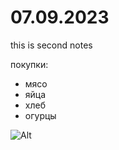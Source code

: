 # 07.09.2023

this is second notes

покупки:

- мясо
- яйца
- хлеб
- огурцы

![Alt](https://images.ctfassets.net/2djrn56blv6r/77qk9xThoGaeLkIUPRbD9p/43e899c8544288b780da9c8da9c229fc/how-to-tell-11-symptoms.jpeg?fm=webp&q=75&w=1920)
